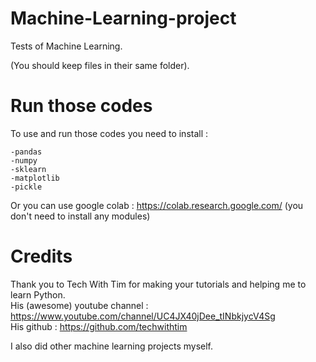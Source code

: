 # Machine-Learning-project

Tests of Machine Learning. 

(You should keep files in their same folder).

# Run those codes

To use and run those codes you need to install :

```
-pandas
-numpy
-sklearn
-matplotlib
-pickle
```
Or you can use google colab : https://colab.research.google.com/ (you don't need to install any modules)

# Credits 

Thank you to Tech With Tim for making your tutorials and helping me to learn Python. </br>
His (awesome) youtube channel : https://www.youtube.com/channel/UC4JX40jDee_tINbkjycV4Sg </br>
His github : https://github.com/techwithtim 

I also did other machine learning projects myself. 



